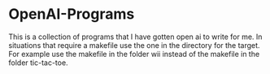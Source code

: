 # OpenAI-Programs
This is a collection of programs that I have gotten open ai to write for me.
In situations that require a makefile use the one in the directory for the target. For example use the makefile in the folder wii instead of the makefile in the folder tic-tac-toe.
